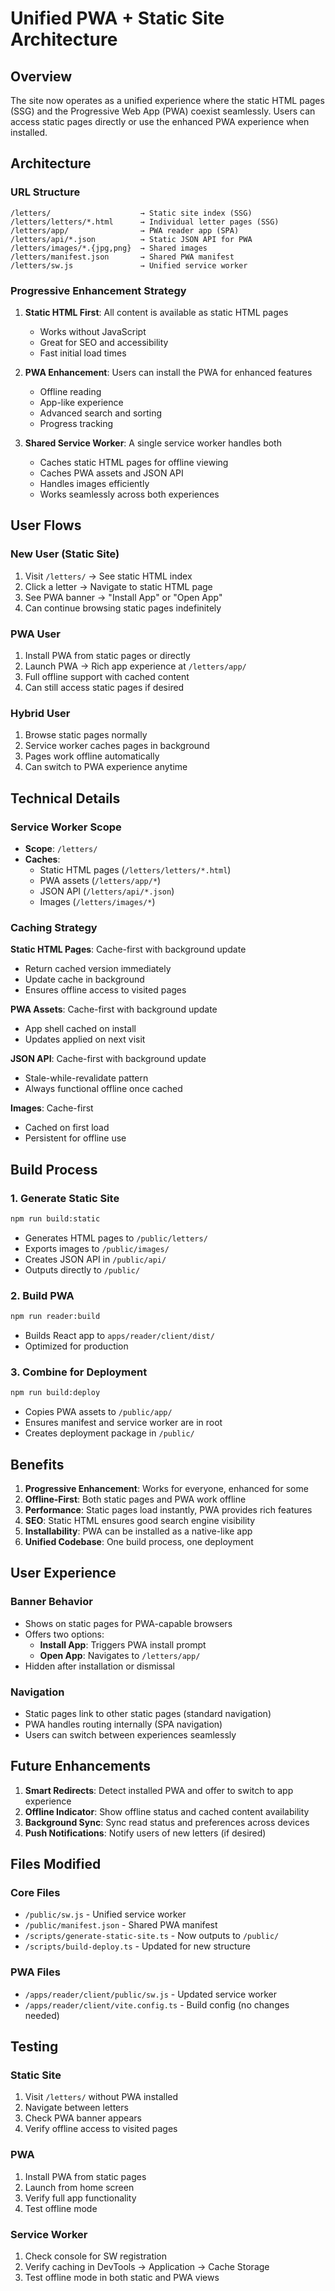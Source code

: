 # Unified PWA + Static Site Architecture

## Overview

The site now operates as a unified experience where the static HTML pages (SSG) and the Progressive Web App (PWA) coexist seamlessly. Users can access static pages directly or use the enhanced PWA experience when installed.

## Architecture

### URL Structure

```
/letters/                    → Static site index (SSG)
/letters/letters/*.html      → Individual letter pages (SSG)
/letters/app/                → PWA reader app (SPA)
/letters/api/*.json          → Static JSON API for PWA
/letters/images/*.{jpg,png}  → Shared images
/letters/manifest.json       → Shared PWA manifest
/letters/sw.js               → Unified service worker
```

### Progressive Enhancement Strategy

1. **Static HTML First**: All content is available as static HTML pages

   - Works without JavaScript
   - Great for SEO and accessibility
   - Fast initial load times

2. **PWA Enhancement**: Users can install the PWA for enhanced features

   - Offline reading
   - App-like experience
   - Advanced search and sorting
   - Progress tracking

3. **Shared Service Worker**: A single service worker handles both
   - Caches static HTML pages for offline viewing
   - Caches PWA assets and JSON API
   - Handles images efficiently
   - Works seamlessly across both experiences

## User Flows

### New User (Static Site)

1. Visit `/letters/` → See static HTML index
2. Click a letter → Navigate to static HTML page
3. See PWA banner → "Install App" or "Open App"
4. Can continue browsing static pages indefinitely

### PWA User

1. Install PWA from static pages or directly
2. Launch PWA → Rich app experience at `/letters/app/`
3. Full offline support with cached content
4. Can still access static pages if desired

### Hybrid User

1. Browse static pages normally
2. Service worker caches pages in background
3. Pages work offline automatically
4. Can switch to PWA experience anytime

## Technical Details

### Service Worker Scope

- **Scope**: `/letters/`
- **Caches**:
  - Static HTML pages (`/letters/letters/*.html`)
  - PWA assets (`/letters/app/*`)
  - JSON API (`/letters/api/*.json`)
  - Images (`/letters/images/*`)

### Caching Strategy

**Static HTML Pages**: Cache-first with background update

- Return cached version immediately
- Update cache in background
- Ensures offline access to visited pages

**PWA Assets**: Cache-first with background update

- App shell cached on install
- Updates applied on next visit

**JSON API**: Cache-first with background update

- Stale-while-revalidate pattern
- Always functional offline once cached

**Images**: Cache-first

- Cached on first load
- Persistent for offline use

## Build Process

### 1. Generate Static Site

```bash
npm run build:static
```

- Generates HTML pages to `/public/letters/`
- Exports images to `/public/images/`
- Creates JSON API in `/public/api/`
- Outputs directly to `/public/`

### 2. Build PWA

```bash
npm run reader:build
```

- Builds React app to `apps/reader/client/dist/`
- Optimized for production

### 3. Combine for Deployment

```bash
npm run build:deploy
```

- Copies PWA assets to `/public/app/`
- Ensures manifest and service worker are in root
- Creates deployment package in `/public/`

## Benefits

1. **Progressive Enhancement**: Works for everyone, enhanced for some
2. **Offline-First**: Both static pages and PWA work offline
3. **Performance**: Static pages load instantly, PWA provides rich features
4. **SEO**: Static HTML ensures good search engine visibility
5. **Installability**: PWA can be installed as a native-like app
6. **Unified Codebase**: One build process, one deployment

## User Experience

### Banner Behavior

- Shows on static pages for PWA-capable browsers
- Offers two options:
  - **Install App**: Triggers PWA install prompt
  - **Open App**: Navigates to `/letters/app/`
- Hidden after installation or dismissal

### Navigation

- Static pages link to other static pages (standard navigation)
- PWA handles routing internally (SPA navigation)
- Users can switch between experiences seamlessly

## Future Enhancements

1. **Smart Redirects**: Detect installed PWA and offer to switch to app experience
2. **Offline Indicator**: Show offline status and cached content availability
3. **Background Sync**: Sync read status and preferences across devices
4. **Push Notifications**: Notify users of new letters (if desired)

## Files Modified

### Core Files

- `/public/sw.js` - Unified service worker
- `/public/manifest.json` - Shared PWA manifest
- `/scripts/generate-static-site.ts` - Now outputs to `/public/`
- `/scripts/build-deploy.ts` - Updated for new structure

### PWA Files

- `/apps/reader/client/public/sw.js` - Updated service worker
- `/apps/reader/client/vite.config.ts` - Build config (no changes needed)

## Testing

### Static Site

1. Visit `/letters/` without PWA installed
2. Navigate between letters
3. Check PWA banner appears
4. Verify offline access to visited pages

### PWA

1. Install PWA from static pages
2. Launch from home screen
3. Verify full app functionality
4. Test offline mode

### Service Worker

1. Check console for SW registration
2. Verify caching in DevTools → Application → Cache Storage
3. Test offline mode in both static and PWA views
